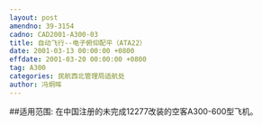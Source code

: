 ```yaml
---
layout: post
amendno: 39-3154
cadno: CAD2001-A300-03
title: 自动飞行--电子俯仰配平（ATA22）
date: 2001-03-13 00:00:00 +0800
effdate: 2001-03-20 00:00:00 +0800
tag: A300
categories: 民航西北管理局适航处
author: 冯炯晖
---
```


##适用范围:
在中国注册的未完成12277改装的空客A300-600型飞机。

